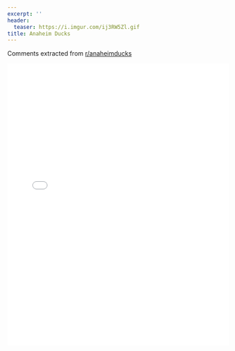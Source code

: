 ```yaml
---
excerpt: ''
header:
  teaser: https://i.imgur.com/ij3RW5Zl.gif
title: Anaheim Ducks
---
```


Comments extracted from [r/anaheimducks](https://reddit.com/r/anaheimducks)
<iframe id="igraph" scrolling="no" style="border:none;" seamless="seamless" src="/plots/NHL/ANA.html" height="640" width="100%"></iframe>
